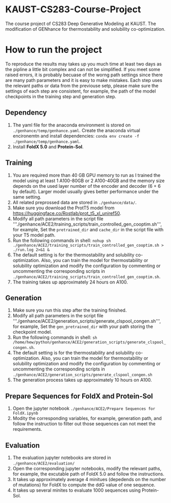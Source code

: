 # KAUST-CS283-Course-Project
The course project of CS283 Deep Generative Modeling at KAUST. The modification of GENhance for thermostability and solubility co-optimization.

# How to run the project
To reproduce the results may takes up you much time at least two days as the pipline a little bit complex and can not be simplified. If you meet some raised errors, it is probably becuase of the worng path settings since there are many path parameters and it is easy to make mistakes. Each step uses the relevant paths or data from the previouse setp, please make sure the settings of each step are consistent, for example, the path of the model checkpoints in the training step and generation step.

## Dependency
1. The yaml file for the anaconda environment is stored on ```./genhance/temp/genhance.yaml```. Create the anaconda virtual encironemtn and install dependencies: ```conda env create -f ./genhance/temp/genhance.yaml```.
2. Install **FoldX 5.0** and **Protein-Sol**.

## Training
1. You are required more than 40 GB GPU memory to run as I trained the model using at least 1 A100-80GB or 2 A100-40GB and the memory size depends on the used layer number of the encoder and decoder (6 + 6 by default). Larger model usually gives better performance under the same setting.
2. All related preprossed data are stored in ```./genhance/data/```.
3. Make sure you download the ProtT5 model from https://huggingface.co/Rostlab/prot_t5_xl_uniref50.
4. Modify all path parameters in the script file '''./genhance/ACE2/training_scripts/train_controlled_gen_cooptim.sh''', for example, Set the ```pretrained_dir``` and ```cache_dir``` in the script file  with your T5 model path. 
5. Run the following commands in shell: ```nohup sh ./genhance/ACE2/training_scripts/train_controlled_gen_cooptim.sh > ./run.log 2>&1 &```
7. The default setting is for the thermostability and solubility co-optimization. Also, you can train the model for thermostability or solubility optimization and modify the configuration by commenting or uncommenting the corresponding scripts in ```./genhance/ACE2/training_scripts/train_controlled_gen_cooptim.sh```.
8. The training takes up approximately 24 hours on A100.


## Generation
1. Make sure you run this step after the training finished.
2. Modify all path parameters in the script file '''./genhance/ACE2/generation_scripts/generate_clspool_congen.sh''', for example, Set the ```gen_pretrained_dir``` with your path storing the checkpoint model. 
3. Run the following commands in shell: ```sh /home/hew/python/genhance/ACE2/generation_scripts/generate_clspool_congen.sh```.
4. The default setting is for the thermostability and solubility co-optimization. Also, you can train the model for thermostability or solubility optimization and modify the configuration by commenting or uncommenting the corresponding scripts in ```./genhance/ACE2/generation_scripts/generate_clspool_congen.sh```
5. The generation process takes up approximately 10 hours on A100.


## Prepare Sequences for FoldX and Protein-Sol
1. Open the jupyter notebook ```./genhance/ACE2/Prepare Sequences for FoldX.ipynb```
2. Modity the corresponding variables, for example, generation path, and follow the instruction to filter out those sequences can not meet the requirements.


## Evaluation
1. The evaluation jupyter notebooks are stored in ```./genhance/ACE2/evaluation/```
2. Open the corresponding jupyter notebooks, modify the relevant paths, for example, the excutable path of FoldX 5.0 and follow the instructions.
3. It takes up approximately average 4 minitues (depedends on the number of mutations) for FoldX to compute the ddG value of one sequence.
4. It takes up several minites to evaluate 1000 sequences using Protein-Sol.










